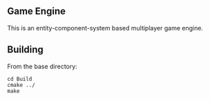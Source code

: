 ## Game Engine

This is an entity-component-system based multiplayer game engine.
  
## Building

From the base directory:
``` shell
cd Build
cmake ../
make
```
